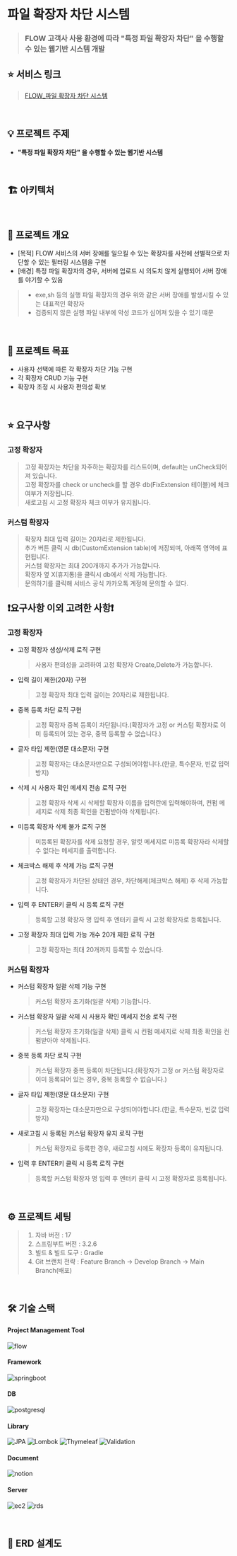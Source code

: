 # 파일 확장자 차단 시스템 
> ### FLOW 고객사 사용 환경에 따라 "특정 파일 확장자 차단" 을 수행할 수 있는 웹기반 시스템 개발

## ⭐️ 서비스 링크
> [FLOW_파일 확장자 차단 시스템](http://15.164.146.29:8080/)
<br>

## 💡 프로젝트 주제

- **"특정 파일 확장자 차단" 을 수행할 수 있는 웹기반 시스템**

<br>

## 🏗 아키텍처
> 

<br>

## 📝 프로젝트 개요

- [목적] FLOW 서비스의 서버 장애를 일으킬 수 있는 확장자를 사전에 선별적으로 차단할 수 있는 필터링 시스템을 구현
- [배경] 특정 파일 확장자의 경우, 서버에 업로드 시 의도치 않게 실행되어 서버 장애를 야기할 수 있음
> - exe,sh 등의 실행 파일 확장자의 경우 위와 같은 서버 장애를 발생시킬 수 있는 대표적인 확장자
> - 검증되지 않은 실행 파일 내부에 악성 코드가 심어져 있을 수 있기 떄문

<br>

## 📝 프로젝트 목표
- 사용자 선택에 따른 각 확장자 차단 기능 구현
- 각 확장자 CRUD 기능 구현
- 확장자 조정 시 사용자 편의성 확보

<br>

## ⭐️ 요구사항

### 고정 확장자

> 고정 확장자는 차단을 자주하는 확장자를 리스트이며, default는 unCheck되어져 있습니다. <br>
> 고정 확장자를 check or uncheck를 할 경우 db(FixExtension 테이블)에 체크여부가 저장됩니다. <br>
> 새로고침 시 고정 확장자 체크 여부가 유지됩니다.<br>

### 커스텀 확장자

> 확장자 최대 입력 길이는 20자리로 제한됩니다.<br>
> 추가 버튼 클릭 시 db(CustomExtension table)에 저장되며, 아래쪽 영역에 표현됩니다.<br>
> 커스텀 확장자는 최대 200개까지 추가가 가능합니다.<br>
> 확장자 옆 X(휴지통)을 클릭시 db에서 삭제 가능합니다. <br>
> 문의하기를 클릭해 서비스 공식 카카오톡 계정에 문의할 수 있다. <br>

## ❗️요구사항 이외 고려한 사항❗️

### 고정 확장자
- 고정 확장자 생성/삭제 로직 구현
  > 사용자 편의성을 고려하여 고정 확장자 Create,Delete가 가능합니다.
- 입력 길이 제한(20자) 구현
  > 고정 확장자 최대 입력 길이는 20자리로 제한됩니다.
- 중복 등록 차단 로직 구현
  > 고정 확장자 중복 등록이 차단됩니다.(확장자가 고정 or 커스텀 확장자로 이미 등록되어 있는 경우, 중복 등록할 수 없습니다.)
- 글자 타입 제한(영문 대소문자) 구현
  > 고정 확장자는 대소문자만으로 구성되어야합니다.(한글, 특수문자, 빈값 입력 방지)
- 삭제 시 사용자 확인 메세지 전송 로직 구현
  > 고정 확장자 삭제 시 삭제할 확장자 이름을 입력란에 입력해야하며, 컨펌 메세지로 삭제 최종 확인을 컨펌받아야 삭제됩니다.
- 미등록 확장자 삭제 불가 로직 구현
  > 미등록된 확장자를 삭제 요청할 경우, 알럿 메세지로 미등록 확장자라 삭제할 수 없다는 메세지를 출력합니다.
- 체크박스 해제 후 삭제 가능 로직 구현
  > 고정 확장자가 차단된 상태인 경우, 차단해제(체크박스 해제) 후 삭제 가능합니다.
- 입력 후 ENTER키 클릭 시 등록 로직 구현
  > 등록할 고정 확장자 명 입력 후 엔터키 클릭 시 고정 확장자로 등록됩니다.
- 고정 확장자 최대 입력 가능 개수 20개 제한 로직 구현
  > 고정 확장자는 최대 20개까지 등록할 수 있습니다.

### 커스텀 확장자
- 커스텀 확장자 일괄 삭제 기능 구현
  > 커스텀 확장자 초기화(일괄 삭제) 기능합니다.
- 커스텀 확장자 일괄 삭제 시 사용자 확인 메세지 전송 로직 구현
  > 커스텀 확장자 초기화(일괄 삭제) 클릭 시 컨펌 메세지로 삭제 최종 확인을 컨펌받아야 삭제됩니다.
- 중복 등록 차단 로직 구현
  > 커스텀 확장자 중복 등록이 차단됩니다.(확장자가 고정 or 커스텀 확장자로 이미 등록되어 있는 경우, 중복 등록할 수 없습니다.)
- 글자 타입 제한(영문 대소문자) 구현
  > 고정 확장자는 대소문자만으로 구성되어야합니다.(한글, 특수문자, 빈값 입력 방지)
- 새로고침 시 등록된 커스텀 확장자 유지 로직 구현
  > 커스텀 확장자로 등록한 경우, 새로고침 시에도 확장자 등록이 유지됩니다.
- 입력 후 ENTER키 클릭 시 등록 로직 구현
  > 등록할 커스텀 확장자 명 입력 후 엔터키 클릭 시 고정 확장자로 등록됩니다.
<br>

## ⚙️ 프로젝트 세팅

> 1. 자바 버전 : 17
> 2. 스프링부트 버전 : 3.2.6
> 3. 빌드 & 빌드 도구 : Gradle
> 4. Git 브랜치 전략 : Feature Branch → Develop Branch → Main Branch(배포)

<br>

## 🛠️ 기술 스택
#### Project Management Tool
![flow](https://img.shields.io/badge/FLOW-AF38F9.svg?style=for-the-badge)

#### Framework
![springboot](https://img.shields.io/badge/springboot-6DB33F.svg?style=for-the-badge&logo=springboot&logoColor=white)

#### DB
![postgresql](https://img.shields.io/badge/postgresql-4169E1.svg?style=for-the-badge&logo=postgresql&logoColor=white)

#### Library
![JPA](https://img.shields.io/badge/Spring_Data_JPA-6DB33F.svg?style=for-the-badge&logo=spring&logoColor=white)
![Lombok](https://img.shields.io/badge/lombok-E50005.svg?style=for-the-badge&logo=lospec&logoColor=white)
![Thymeleaf](https://img.shields.io/badge/thymeleaf-005F0F.svg?style=for-the-badge&logo=thymeleaf&logoColor=white)
![Validation](https://img.shields.io/badge/validation-7239B3.svg?style=for-the-badge&logo=vala&logoColor=white)

#### Document
![notion](https://img.shields.io/badge/notion-000000.svg?style=for-the-badge&logo=notion&logoColor=white)

#### Server
![ec2](https://img.shields.io/badge/AWS_EC2-FF9900.svg?style=for-the-badge&logo=amazonec2&logoColor=white)
![rds](https://img.shields.io/badge/AWS_rds-527FFF.svg?style=for-the-badge&logo=amazonrds&logoColor=white)

<br>

## 📐 ERD 설계도

